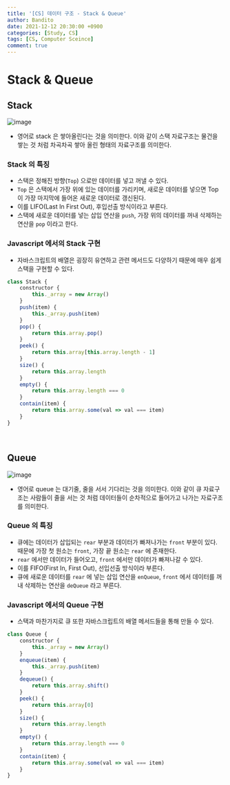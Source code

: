 ```yaml
---
title: '[CS] 데이터 구조 - Stack & Queue'
author: Bandito
date: 2021-12-12 20:30:00 +0900
categories: [Study, CS]
tags: [CS, Computer Sceince]
comment: true
---
```


# Stack & Queue

## Stack    

![image](https://user-images.githubusercontent.com/49611158/145707530-fd05ec9c-dcc3-4fc7-8006-3f6ee229d3a1.png)

+ 영어로 stack 은 쌓아올린다는 것을 의미한다. 이와 같이 스택 자료구조는 물건을 쌓는 것 처럼 차곡차곡 쌓아 올린 형태의 자료구조를 의미한다.

### Stack 의 특징
+ 스택은 정해진 방향(`Top`) 으로만 데이터를 넣고 꺼낼 수 있다.
+ `Top` 은 스택에서 가장 위에 있는 데이터를 가리키며, 새로운 데이터를 넣으면 Top 이 가장 마지막에 들어온 새로운 데이터로 갱신된다.
+ 이를 LIFO(Last In First Out), 후입선출 방식이라고 부른다.
+ 스택에 새로운 데이터를 넣는 삽입 연산을 `push`, 가장 위의 데이터를 꺼내 삭제하는 연산을 `pop` 이라고 한다.

### Javascript 에서의 Stack 구현
+ 자바스크립트의 배열은 굉장히 유연하고 관련 메서드도 다양하기 때문에 매우 쉽게 스택을 구현할 수 있다.

```javascript
class Stack {
    constructor {
        this._array = new Array()
    }
    push(item) {
        this._array.push(item)
    }
    pop() {
        return this.array.pop()
    }
    peek() {
        return this.array[this.array.length - 1]
    }
    size() {
        return this.array.length
    }
    empty() {
        return this.array.length === 0
    }
    contain(item) {
        return this.array.some(val => val === item)
    }
}
```

<br>

## Queue    
    
![image](https://user-images.githubusercontent.com/49611158/145707947-1fc2dd89-0a60-4062-980f-ec8c7728748d.png)    

+ 영어로 queue 는 대기줄, 줄을 서서 기다리는 것을 의미한다. 이와 같이 큐 자료구조는 사람들이 줄을 서는 것 처럼 데이터들이 순차적으로 들어가고 나가는 자료구조를 의미한다.

### Queue 의 특징
+ 큐에는 데이터가 삽입되는 `rear` 부분과 데이터가 빠져나가는 `front` 부분이 있다. 때문에 가장 첫 원소는 `front`, 가장 끝 원소는 `rear` 에 존재한다.
+ `rear` 에서만 데이터가 들어오고, `front` 에서만 데이터가 빠져나갈 수 있다.
+ 이를 FIFO(First In, First Out), 선입선출 방식이라 부른다. 
+ 큐에 새로운 데이터를 `rear` 에 넣는 삽입 연산을 `enQueue`, `front` 에서 데이터를 꺼내 삭제하는 연산을 `deQueue` 라고 부른다.

### Javascript 에서의 Queue 구현
+ 스택과 마찬가지로 큐 또한 자바스크립트의 배열 메서드들을 통해 만들 수 있다.

```javascript
class Queue {
    constructor {
        this._array = new Array()
    }
    enqueue(item) {
        this._array.push(item)
    }
    dequeue() {
        return this.array.shift()
    }
    peek() {
        return this.array[0]
    }
    size() {
        return this.array.length
    }
    empty() {
        return this.array.length === 0
    }
    contain(item) {
        return this.array.some(val => val === item)
    }
}
```